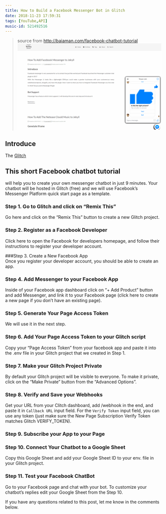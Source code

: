 ```yaml
---
title: How to Build a Facebook Messenger Bot in Glitch
date: 2018-11-23 17:59:31
tags: [YouTube,API]
music-id: 521492516
---  
```

> source from http://baiaman.com/facebook-chatbot-tutorial
![Messenger Bot](/images/Plugin/Messengerbot/messenger_bot.gif)
## Introduce
The [Glitch](https://glitch.com)


## This short Facebook chatbot tutorial 

will help you to create your own messenger chatbot in just 9 minutes. Your chatbot will be hosted in Glitch (free) and we will use Facebook’s Messenger Platform quick start page as a template.

### Step 1. Go to Glitch and click on “Remix This”  
Go here and click on the “Remix This” button to create a new Glitch project.
###  

### Step 2. Register as a Facebook Developer  
Click here to open the Facebook for developers homepage, and follow their instructions to register your developer account.
 
###Step 3. Create a New Facebook App  
Once you register your developer account, you should be able to create an app.


### Step 4. Add Messenger to your Facebook App
Inside of your Facebook app dashboard click on “+ Add Product” button and add Messenger, and link it to your Facebook page (click here to create a new page if you don’t have an existing page).

### Step 5. Generate Your Page Access Token
We will use it in the next step.

### Step 6. Add Your Page Access Token to your Glitch script
Copy your “Page Access Token” from your facebook app and paste it into the .env file in your Glitch project that we created in Step 1.

### Step 7. Make your Glitch Project Private
By default your Glitch project will be visible to everyone. To make it private, click on the “Make Private” button from the “Advanced Options”.

### Step 8. Verify and Save your Webhooks
Get your URL from your Clitch dashboard, add /webhook in the end, and paste it in `Callback URL` input field. For the `Verify Token` input field, you can use any token (just make sure the New Page Subscription Verify Token matches Glitch VERIFY_TOKEN).

### Step 9. Subscribe your App to your Page
### Step 10. Connect Your Chatbot to a Google Sheet
Copy this Google Sheet and add your Google Sheet ID to your env. file in your Glitch project.
### Step 11. Test your Facebook ChatBot
Go to your Facebook page and chat with your bot. To customize your chatbot’s replies edit your Google Sheet from the Step 10.


If you have any questions related to this post, let me know in the comments below.


